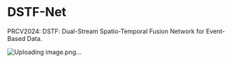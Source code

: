 # DSTF-Net
PRCV2024: DSTF: Dual-Stream Spatio-Temporal Fusion Network for Event-Based Data.

![Uploading image.png…]()
